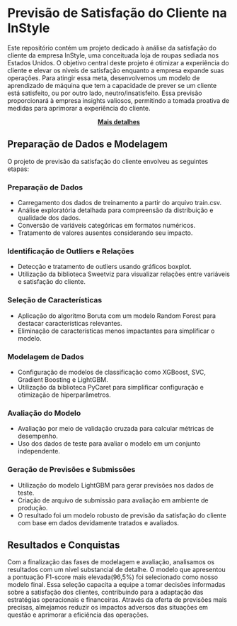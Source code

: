 # Previsão de Satisfação do Cliente na InStyle
Este repositório contém um projeto dedicado à análise da satisfação do cliente da empresa InStyle, uma conceituada loja de roupas sediada nos Estados Unidos. O objetivo central deste projeto é otimizar a experiência do cliente e elevar os níveis de satisfação enquanto a empresa expande suas operações. Para atingir essa meta, desenvolvemos um modelo de aprendizado de máquina que tem a capacidade de prever se um cliente está satisfeito, ou por outro lado, neutro/insatisfeito. Essa previsão proporcionará à empresa insights valiosos, permitindo a tomada proativa de medidas para aprimorar a experiência do cliente.
  <p align="center"><strong><a href="https://www.kaggle.com/competitions/instyle-nps">Mais detalhes </a></strong></p>

## Preparação de Dados e Modelagem
O projeto de previsão da satisfação do cliente envolveu as seguintes etapas:

### Preparação de Dados
* Carregamento dos dados de treinamento a partir do arquivo train.csv.
* Análise exploratória detalhada para compreensão da distribuição e qualidade dos dados.
* Conversão de variáveis categóricas em formatos numéricos.
* Tratamento de valores ausentes considerando seu impacto.
### Identificação de Outliers e Relações
* Detecção e tratamento de outliers usando gráficos boxplot.
* Utilização da biblioteca Sweetviz para visualizar relações entre variáveis e satisfação do cliente.
### Seleção de Características
* Aplicação do algoritmo Boruta com um modelo Random Forest para destacar características relevantes.
* Eliminação de características menos impactantes para simplificar o modelo.
### Modelagem de Dados
* Configuração de modelos de classificação como XGBoost, SVC, Gradient Boosting e LightGBM.
* Utilização da biblioteca PyCaret para simplificar configuração e otimização de hiperparâmetros.
### Avaliação do Modelo
* Avaliação por meio de validação cruzada para calcular métricas de desempenho.
* Uso dos dados de teste para avaliar o modelo em um conjunto independente.
### Geração de Previsões e Submissões
* Utilização do modelo LightGBM para gerar previsões nos dados de teste.
* Criação de arquivo de submissão para avaliação em ambiente de produção.
* O resultado foi um modelo robusto de previsão da satisfação do cliente com base em dados devidamente tratados e avaliados.

## Resultados e Conquistas
Com a finalização das fases de modelagem e avaliação, analisamos os resultados com um nível substancial de detalhe. O modelo que apresentou a pontuação F1-score mais elevada(96,5%) foi selecionado como nosso modelo final. Essa seleção capacita a equipe a tomar decisões informadas sobre a satisfação dos clientes, contribuindo para a adaptação das estratégias operacionais e financeiras. Através da oferta de previsões mais precisas, almejamos reduzir os impactos adversos das situações em questão e aprimorar a eficiência das operações.
